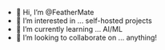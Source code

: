 - 👋 Hi, I’m @FeatherMate
- 👀 I’m interested in ... self-hosted projects
- 🌱 I’m currently learning ... AI/ML
- 💞️ I’m looking to collaborate on ... anything!

<!---
FeatherMate/FeatherMate is a ✨ special ✨ repository because its `README.md` (this file) appears on your GitHub profile.
You can click the Preview link to take a look at your changes.
--->

